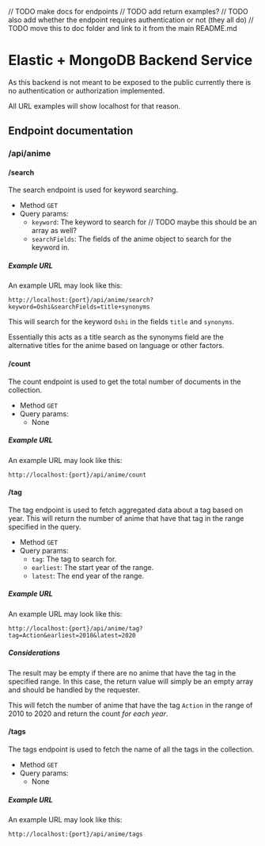 // TODO make docs for endpoints
// TODO add return examples?
// TODO also add whether the endpoint requires authentication or not (they all do)
// TODO move this to doc folder and link to it from the main README.md

# Elastic + MongoDB Backend Service

As this backend is not meant to be exposed to the public currently there is no authentication or authorization implemented.

All URL examples will show localhost for that reason.

## Endpoint documentation

### /api/anime

#### /search

The search endpoint is used for keyword searching.

- Method ``GET``
- Query params:
  - ``keyword``: The keyword to search for // TODO maybe this should be an array as well?
  - ``searchFields``: The fields of the anime object to search for the keyword in.

##### Example URL

An example URL may look like this:

``http://localhost:{port}/api/anime/search?keyword=Oshi&searchFields=title+synonyms``

This will search for the keyword ``Oshi`` in the fields ``title`` and ``synonyms``.

Essentially this acts as a title search as the synonyms field are the alternative titles for the anime based on language or other factors.

#### /count

The count endpoint is used to get the total number of documents in the collection.

- Method ``GET``
- Query params:
  - None

##### Example URL

An example URL may look like this:

``http://localhost:{port}/api/anime/count``

#### /tag

The tag endpoint is used to fetch aggregated data about a tag based on year. This will return the number of anime that have that tag in the range specified in the query.

- Method ``GET``
- Query params:
  - ``tag``: The tag to search for.
  - ``earliest``: The start year of the range.
  - ``latest``: The end year of the range.

##### Example URL

An example URL may look like this:

``http://localhost:{port}/api/anime/tag?tag=Action&earliest=2010&latest=2020``

##### Considerations

The result may be empty if there are no anime that have the tag in the specified range. In this case, the return value will simply be an empty array and should be handled by the requester.

This will fetch the number of anime that have the tag ``Action`` in the range of 2010 to 2020 and return the count *for each year*.

#### /tags

The tags endpoint is used to fetch the name of all the tags in the collection.

- Method ``GET``
- Query params:
  - None

##### Example URL

An example URL may look like this:

``http://localhost:{port}/api/anime/tags``

